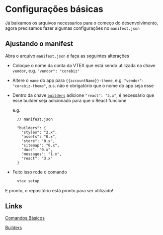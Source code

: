 # Configurações básicas
Já baixamos os arquivos necessarios para o começo do desenvolvimento, agora precisamos fazer algumas configurações no `manifest.json`

## Ajustando o manifest
Abra o arquivo `manifest.json` e faça as seguintes alterações
* Coloque o nome da conta da VTEX que está sendo utilizada na chave `vendor`, e.g. `"vendor": "corebiz"`

* Altere o `name` do app para `{{accountName}}-theme`, e.g. `"vendor": "corebiz-theme"`, p.s. não e obrigatório que o nome do app seja esse

* Dentro da chave [`builders`](https://developers.vtex.com/vtex-developer-docs/docs/vtex-io-documentation-builders) adicione `"react": "3.x"`, é necessário que esse builder seja adicionado para que o React funcione

  e.g.
  ```jsonc
    // manifest.json 
    
    "builders": {
      "styles": "2.x",
      "assets": "0.x",
      "store": "0.x",
      "sitemap": "0.x",
      "docs": "0.x",
      "messages": "1.x",
      "react": "3.x"
    }
  ```

* Feito isso rode o comando
  ```bash
    vtex setup
  ```

E pronto, o repositório está pronto para ser utilizado!

## Links
[Comandos Básicos](/docs/pt/cli/02_comandos.md)

[Builders](https://developers.vtex.com/vtex-developer-docs/docs/vtex-io-documentation-builders)